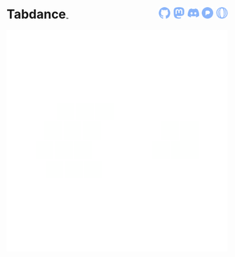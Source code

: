 # Tabdance<span style="font-size: xx-small; vertical-align: bottom">™</span> <div style="float:right;"><a href="https://github.com/tab-dance"><img height="26em" src="icons/github.svg" /></a> <a href="https://mastodon.social/@tabdance"><img height="26em" src="icons/mastodon.svg" /></a> <a href="https://discord.com/channels/1275861633528238080"><img height="26em" src="icons/discord.svg" /></a> <a href="https://pixelfed.social/tabdance"><img height="26em" src="icons/pixelfed.svg" /></a> <a href="https://polar.sh/tab-dance"><img height="26em" src="icons/polar.svg" /></a></div>


<center><img src="./tabdance/tabdance.svg" /></center>
